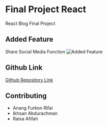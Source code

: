 # Final Project React
React Blog Final Project

## Added Feature
Share Social Media Function
![Added Feature](link)

## Github Link
[Github Repository Link](https://github.com/ihsbramn/final_project_react_AnSanSa)

## Contributing

- Anang Furkon Rifai
- Ikhsan Abdurachman
- Raisa Afifah
